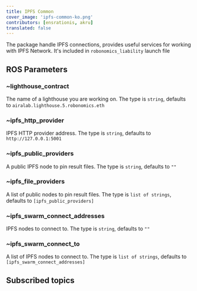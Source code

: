 ```yaml
---
title: IPFS Common
cover_image: 'ipfs-common-ko.png' 
contributors: [ensrationis, akru]
translated: false
---
```


The package handle IPFS connections, provides useful services for working with IPFS Network. 
It's included in `robonomics_liability` launch file

## ROS Parameters

### ~lighthouse_contract

The name of a lighthouse you are working on. The type is `string`, defaults to `airalab.lighthouse.5.robonomics.eth`

### ~ipfs_http_provider

IPFS HTTP provider address. The type is `string`, defaults to `http://127.0.0.1:5001`

### ~ipfs_public_providers

A public IPFS node to pin result files. The type is `string`, defaults to `""`

### ~ipfs_file_providers

A list of public nodes to pin result files. The type is `list of strings`, defaults to `[ipfs_public_providers]`

### ~ipfs_swarm_connect_addresses

IPFS nodes to connect to. The type is `string`, defaults to `""`

### ~ipfs_swarm_connect_to

A list of IPFS nodes to connect to. The type is `list of strings`, defaults to `[ipfs_swarm_connect_addresses]`

## Subscribed topics